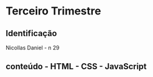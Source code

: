 # Terceiro Trimestre

## Identificação
Nicollas Daniel - n 29

## conteúdo - HTML - CSS - JavaScript
